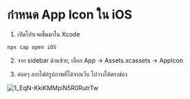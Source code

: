
# กำหนด App Icon ใน iOS 

1. เปิดโปรเจคขึ้นมาใน Xcode 

```bash
npx cap open iOS 
```

2. จาก sidebar ด้านซ้าย, เลือก App → Assets.xcassets → AppIcon

3. ค่อยๆ ลากไฟล์รูปภาพที่ได้จากเว็บ ไปวางให้ตรงช่อง 

![1_EqN-KkiKMMpiN5R0RutrTw](https://user-images.githubusercontent.com/85179/73124477-85462100-3fce-11ea-8044-fb270d0f1cce.png)





